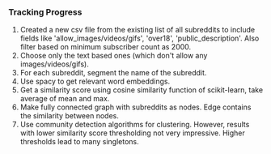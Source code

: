 ### Tracking Progress
1. Created a new csv file from the existing list of all subreddits to include fields like 'allow_images/videos/gifs', 'over18', 'public_description'. Also filter based on minimum subscriber count as 2000. 
2. Choose only the text based ones (which don't allow any images/videos/gifs). 
3. For each subreddit, segment the name of the subreddit.
4. Use spacy to get relevant word embeddings.
5. Get a similarity score using cosine similarity function of scikit-learn, take average of mean and max.
6. Make fully connected graph with subreddits as nodes. Edge contains the similarity between nodes.
7. Use community detection algorithms for clustering. However, results with lower similarity score thresholding not very impressive. Higher thresholds lead to many singletons. 
